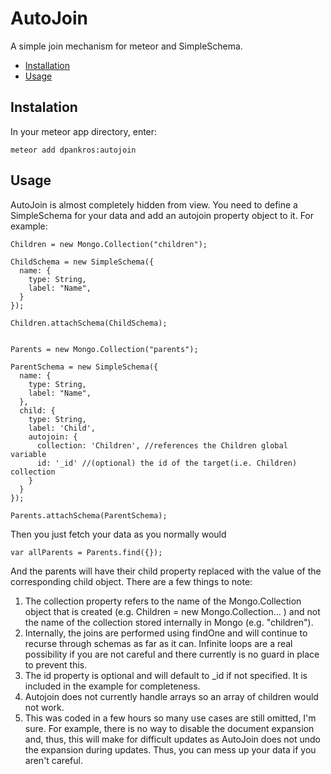 AutoJoin
=============

A simple join mechanism for meteor and SimpleSchema.

- [Installation](#installation)
- [Usage](#usage)

## Instalation
In your meteor app directory, enter:

```
meteor add dpankros:autojoin
```

## Usage
AutoJoin is almost completely hidden from view.  You need to define a
SimpleSchema for your data and add an autojoin property object to it.  For
example:

```
Children = new Mongo.Collection("children");

ChildSchema = new SimpleSchema({
  name: {
    type: String,
    label: "Name",
  }
});

Children.attachSchema(ChildSchema);


Parents = new Mongo.Collection("parents");

ParentSchema = new SimpleSchema({
  name: {
    type: String,
    label: "Name",
  },
  child: {
    type: String,
    label: 'Child',
    autojoin: {
      collection: 'Children', //references the Children global variable
      id: '_id' //(optional) the id of the target(i.e. Children) collection
    }
  }
});

Parents.attachSchema(ParentSchema);
```

Then you just fetch your data as you normally would

```
var allParents = Parents.find({});
```

And the parents will have their child property replaced with the value of the
 corresponding child object.  There are a few things to note:

  1.  The collection property refers to the name of the Mongo.Collection
  object that is created (e.g. Children = new Mongo.Collection... )
  and not the name of the collection stored internally in Mongo (e.g.
  "children").
  1.  Internally, the joins are performed using findOne and will continue to
  recurse through schemas as far as it can.  Infinite loops are a real
  possibility if you are not careful and there currently is no guard in place
  to prevent this.
  1. The id property is optional and will default to _id if not specified.
  It is included in the example for completeness.
  1. Autojoin does not currently handle arrays so an array of children would
  not work.
  1.  This was coded in a few hours so many use cases are still omitted, I'm
  sure.  For example, there is no way to disable the document expansion and,
  thus, this will make for difficult updates as AutoJoin does not undo the
  expansion during updates.  Thus, you can mess up your data if you aren't
  careful.